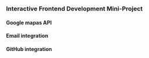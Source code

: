 ### Interactive Frontend Development Mini-Project

#### Google mapas API
#### Email integration
#### GitHub integration